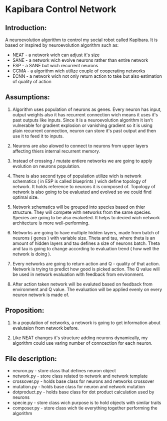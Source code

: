 # Kapibara Control Network

## Introduction:

 A neuroevolution algorithm to control my social robot called Kapibara. 
It is based or inspired by neuroevolution algorithm such as:
- NEAT - a network wich can adjust it's size
- SANE - a network wich evolve neurons rather than entire network
- ESP - a SANE but wich recurrent neurons
- CCMA - a algorithm wich utilize couple of cooperating networks 
- ECNN - a network wich not only return action to take but also estimation of quality of action

## Assumptions:

1. Algorithm uses population of neurons as genes. Every neuron has input, output weights also it has recurrent connection
wich means it uses it's past outputs like inputs. Since it is a neuroevolution algorithm it isn't vulnerable for
gradient explosion or vanishing gradient so it is using plain recurrent connection, neuron can store it's past output
and then use it to feed it to inputs. 

1. Neurons are also alowed to connect to neurons from upper layers affecting thiers internal recurrent memory.

1. Instead of crossing / mutate entiere networks we are going to apply evolution on neurons population.

1. There is also second type of population utilize wich is network schematics ( in ESP is called blueprints )
wich define topology of network. It holds reference to neurons it is composed of. Topology of network is
also going to be evalueted and evolved so we could find optimal size.

1. Network schematics will be grouped into species based on thier structure. They will compete with networks 
from the same species. Species are going to be also evalueted. It helps to decied wich network architecture is 
more well-performing.

1. Networks are going to have multiple hidden layers, made from batch of neurons ( genes ) with variable size.
Theta and tau, where theta is an amount of hidden layers and tau defines a size of neurons batch. 
Theta and tau is going to change according to evaluation trend ( how well the network is doing ).

1. Every networks are going to return action and Q - quality of that action. Network is trying to predict how good is
picked action. The Q value will be used in network evaluation with feedback from environment.

1. After action taken network will be evaluted based on feedback from environment and Q value. The evaluation will be applied 
evenly on every neuron network is made of.



## Proposition:

1. In a population of networks, a network is going to get information about evalutaion from network before.

1. Like NEAT changes it's structure adding neurons dynamically, my algorithm could use varing number of conncection
for each neuron.


## File description:

- neuron.py - store class that defines neuron object
- network.py - store class related to network and network template
- crossover.py - holds base class for neurons and networks crossover
- mutation.py - holds base class for neuron and network mutation
- dotproduct.py - holds base class for dot product calculation used by neurons
- specie.py - store class wich purpose is to hold objects with similar traits
- composer.py - store class wich tie everything together performing the algorithm
